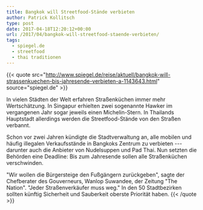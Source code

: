 ```yaml
---
title: Bangkok will Streetfood-Stände verbieten
author: Patrick Kollitsch
type: post
date: 2017-04-18T12:20:12+00:00
url: /2017/04/bangkok-will-streetfood-staende-verbieten/
tags:
  - spiegel.de
  - streetfood
  - thai traditionen
---
```


{{< quote src="http://www.spiegel.de/reise/aktuell/bangkok-will-strassenkuechen-bis-jahresende-verbieten-a-1143643.html" source="spiegel.de" >}}

In vielen Städten der Welt erfahren Straßenküchen immer mehr Wertschätzung. In Singapur erhielten zwei sogenannte Hawker im vergangenen Jahr sogar jeweils einen Michelin-Stern. In Thailands Hauptstadt allerdings werden die Streetfood-Stände von den Straßen verbannt.

Schon vor zwei Jahren kündigte die Stadtverwaltung an, alle mobilen und häufig illegalen Verkaufsstände in Bangkoks Zentrum zu verbieten --- darunter auch die Anbieter von Nudelsuppen und Pad Thai. Nun setzten die Behörden eine Deadline: Bis zum Jahresende sollen alle Straßenküchen verschwinden.

"Wir wollen die Bürgersteige den Fußgängern zurückgeben", sagte der Chefberater des Gouverneurs, Wanlop Suwandee, der Zeitung "The Nation". "Jeder Straßenverkäufer muss weg." In den 50 Stadtbezirken sollten künftig Sicherheit und Sauberkeit oberste Priorität haben.
{{< /quote >}}
